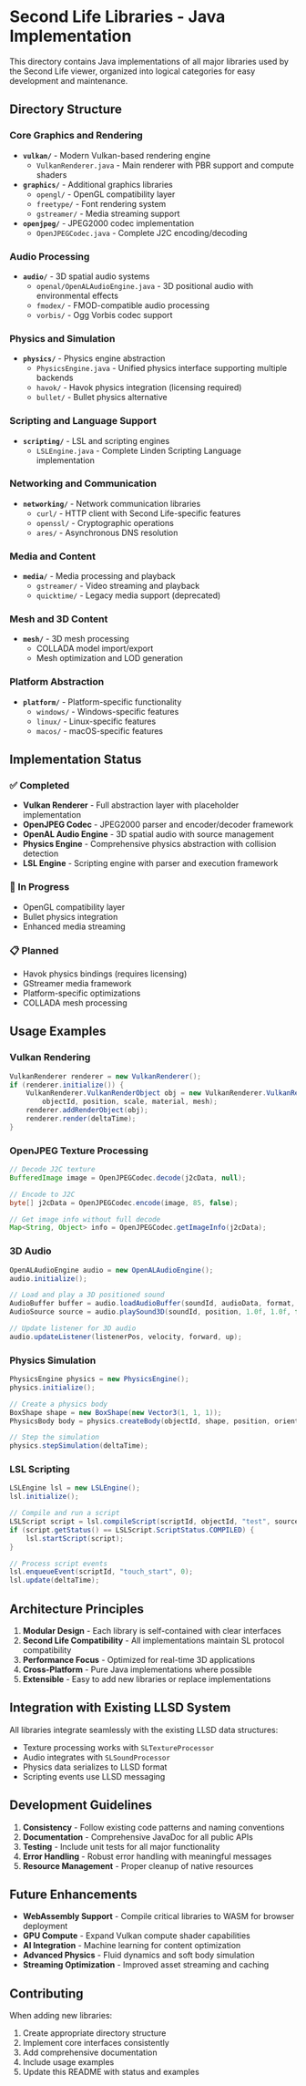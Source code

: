 # Second Life Libraries - Java Implementation

This directory contains Java implementations of all major libraries used by the Second Life viewer, organized into logical categories for easy development and maintenance.

## Directory Structure

### Core Graphics and Rendering
- **`vulkan/`** - Modern Vulkan-based rendering engine
  - `VulkanRenderer.java` - Main renderer with PBR support and compute shaders
- **`graphics/`** - Additional graphics libraries
  - `opengl/` - OpenGL compatibility layer
  - `freetype/` - Font rendering system
  - `gstreamer/` - Media streaming support
- **`openjpeg/`** - JPEG2000 codec implementation
  - `OpenJPEGCodec.java` - Complete J2C encoding/decoding

### Audio Processing
- **`audio/`** - 3D spatial audio systems
  - `openal/OpenALAudioEngine.java` - 3D positional audio with environmental effects
  - `fmodex/` - FMOD-compatible audio processing
  - `vorbis/` - Ogg Vorbis codec support

### Physics and Simulation
- **`physics/`** - Physics engine abstraction
  - `PhysicsEngine.java` - Unified physics interface supporting multiple backends
  - `havok/` - Havok physics integration (licensing required)
  - `bullet/` - Bullet physics alternative

### Scripting and Language Support
- **`scripting/`** - LSL and scripting engines
  - `LSLEngine.java` - Complete Linden Scripting Language implementation

### Networking and Communication
- **`networking/`** - Network communication libraries
  - `curl/` - HTTP client with Second Life-specific features
  - `openssl/` - Cryptographic operations
  - `ares/` - Asynchronous DNS resolution

### Media and Content
- **`media/`** - Media processing and playback
  - `gstreamer/` - Video streaming and playback
  - `quicktime/` - Legacy media support (deprecated)

### Mesh and 3D Content
- **`mesh/`** - 3D mesh processing
  - COLLADA model import/export
  - Mesh optimization and LOD generation

### Platform Abstraction
- **`platform/`** - Platform-specific functionality
  - `windows/` - Windows-specific features
  - `linux/` - Linux-specific features  
  - `macos/` - macOS-specific features

## Implementation Status

### ✅ Completed
- **Vulkan Renderer** - Full abstraction layer with placeholder implementation
- **OpenJPEG Codec** - JPEG2000 parser and encoder/decoder framework
- **OpenAL Audio Engine** - 3D spatial audio with source management
- **Physics Engine** - Comprehensive physics abstraction with collision detection
- **LSL Engine** - Scripting engine with parser and execution framework

### 🚧 In Progress
- OpenGL compatibility layer
- Bullet physics integration
- Enhanced media streaming

### 📋 Planned
- Havok physics bindings (requires licensing)
- GStreamer media framework
- Platform-specific optimizations
- COLLADA mesh processing

## Usage Examples

### Vulkan Rendering
```java
VulkanRenderer renderer = new VulkanRenderer();
if (renderer.initialize()) {
    VulkanRenderer.VulkanRenderObject obj = new VulkanRenderer.VulkanRenderObject(
        objectId, position, scale, material, mesh);
    renderer.addRenderObject(obj);
    renderer.render(deltaTime);
}
```

### OpenJPEG Texture Processing
```java
// Decode J2C texture
BufferedImage image = OpenJPEGCodec.decode(j2cData, null);

// Encode to J2C
byte[] j2cData = OpenJPEGCodec.encode(image, 85, false);

// Get image info without full decode
Map<String, Object> info = OpenJPEGCodec.getImageInfo(j2cData);
```

### 3D Audio
```java
OpenALAudioEngine audio = new OpenALAudioEngine();
audio.initialize();

// Load and play a 3D positioned sound
AudioBuffer buffer = audio.loadAudioBuffer(soundId, audioData, format, sampleRate);
AudioSource source = audio.playSound3D(soundId, position, 1.0f, 1.0f, false);

// Update listener for 3D audio
audio.updateListener(listenerPos, velocity, forward, up);
```

### Physics Simulation
```java
PhysicsEngine physics = new PhysicsEngine();
physics.initialize();

// Create a physics body
BoxShape shape = new BoxShape(new Vector3(1, 1, 1));
PhysicsBody body = physics.createBody(objectId, shape, position, orientation, 10.0f);

// Step the simulation
physics.stepSimulation(deltaTime);
```

### LSL Scripting
```java
LSLEngine lsl = new LSLEngine();
lsl.initialize();

// Compile and run a script
LSLScript script = lsl.compileScript(scriptId, objectId, "test", sourceCode);
if (script.getStatus() == LSLScript.ScriptStatus.COMPILED) {
    lsl.startScript(script);
}

// Process script events
lsl.enqueueEvent(scriptId, "touch_start", 0);
lsl.update(deltaTime);
```

## Architecture Principles

1. **Modular Design** - Each library is self-contained with clear interfaces
2. **Second Life Compatibility** - All implementations maintain SL protocol compatibility
3. **Performance Focus** - Optimized for real-time 3D applications
4. **Cross-Platform** - Pure Java implementations where possible
5. **Extensible** - Easy to add new libraries or replace implementations

## Integration with Existing LLSD System

All libraries integrate seamlessly with the existing LLSD data structures:
- Texture processing works with `SLTextureProcessor`
- Audio integrates with `SLSoundProcessor`
- Physics data serializes to LLSD format
- Scripting events use LLSD messaging

## Development Guidelines

1. **Consistency** - Follow existing code patterns and naming conventions
2. **Documentation** - Comprehensive JavaDoc for all public APIs
3. **Testing** - Include unit tests for all major functionality
4. **Error Handling** - Robust error handling with meaningful messages
5. **Resource Management** - Proper cleanup of native resources

## Future Enhancements

- **WebAssembly Support** - Compile critical libraries to WASM for browser deployment
- **GPU Compute** - Expand Vulkan compute shader capabilities
- **AI Integration** - Machine learning for content optimization
- **Advanced Physics** - Fluid dynamics and soft body simulation
- **Streaming Optimization** - Improved asset streaming and caching

## Contributing

When adding new libraries:
1. Create appropriate directory structure
2. Implement core interfaces consistently
3. Add comprehensive documentation
4. Include usage examples
5. Update this README with status and examples